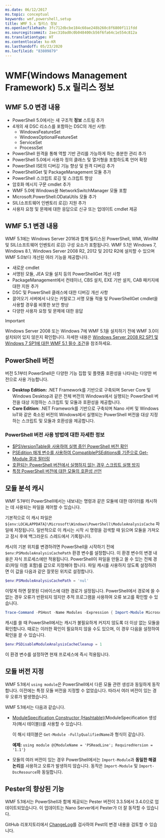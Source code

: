 ```yaml
---
ms.date: 06/12/2017
ms.topic: conceptual
keywords: wmf,powershell,setup
title: WMF 5.x 릴리스 정보
ms.openlocfilehash: 3fc712dbcbe184c60ae248b260c8f6800f111fdd
ms.sourcegitcommit: 2aec310ad0c0b048400cb56f6fa64c1e554c812a
ms.translationtype: HT
ms.contentlocale: ko-KR
ms.lasthandoff: 05/23/2020
ms.locfileid: "83809879"
---
```

# <a name="windows-management-framework-wmf-5x-release-notes"></a>WMF(Windows Management Framework) 5.x 릴리스 정보

## <a name="wmf-50-changes"></a>WMF 5.0 변경 내용

- PowerShell 5.0에서는 새 구조적 **정보** 스트림 추가
- 4개의 새 DSC 리소스를 포함하는 DSC의 개선 사항:
  - WindowsFeatureSet
  - WindowsOptionalFeatureSet
  - ServiceSet
  - ProcessSet
- PowerShell 원격을 통해 역할 기반 관리를 가능하게 하는 충분한 관리 추가
- PowerShell 5.0에서 사용자 정의 클래스 및 열거형을 포함하도록 언어 확장
- PowerShell ISE의 디버깅 기능 향상 및 원격 디버깅 추가
- PowerShellGet 및 PackageManagement 모듈 추가
- PowerShell 스크립트 로깅 및 스크립트 향상
- 암호화 메시지 구문 cmdlet 추가
- WMF 5.0에 Windows용 NetworkSwitchManager 모듈 포함
- Microsoft.PowerShell.ODataUtils 모듈 추가
- SIL(소프트웨어 인벤토리 로깅) 지원 추가
- 사용자 요청 및 문제에 대한 응답으로 신규 또는 업데이트 cmdlet 제공

## <a name="wmf-51-changes"></a>WMF 5.1 변경 내용

WMF 5.1에는 Windows Server 2016과 함께 릴리스된 PowerShell, WMI, WinRM 및 SIL(소프트웨어 인벤토리 로깅) 구성 요소가 포함됩니다. WMF 5.1은 Windows 7, Windows 8.1, Windows Server 2008 R2, 2012 및 2012 R2에 설치할 수 있으며 WMF 5.0보다 개선된 여러 기능을 제공합니다.

- 새로운 cmdlet
- 서명된 모듈, JEA 모듈 설치 등의 PowerShellGet 개선 사항
- PackageManagement에서 컨테이너, CBS 설치, EXE 기반 설치, CAB 패키지에 대한 지원 추가
- DSC 및 PowerShell 클래스에 대한 디버깅 개선 사항
- 끌어오기 서버에서 나오는 카탈로그 서명 모듈 적용 및 PowerShellGet cmdlet을 사용할 경우를 비롯한 보안 향상
- 다양한 사용자 요청 및 문제에 대한 응답

> [!IMPORTANT]
> Windows Server 2008 또는 Windows 7에 WMF 5.1을 설치하기 전에 WMF 3.0이 설치되어 있지 않은지 확인합니다. 자세한 내용은 [Windows Server 2008 R2 SP1 및 Windows 7 SP1에 대한 WMF 5.1 필수 조건](../setup/install-configure.md#wmf-51-prerequisites-for-windows-server-2008-r2-sp1-and-windows-7-sp1)을 참조하세요.

## <a name="powershell-editions"></a>PowerShell 버전

버전 5.1부터 PowerShell은 다양한 기능 집합 및 플랫폼 호환성을 나타내는 다양한 버전으로 사용 가능합니다.

- **Desktop Edition:** .NET Framework를 기반으로 구축되며 Server Core 및 Windows Desktop과 같은 전체 버전의 Windows에서 실행되는 PowerShell 버전을 대상 지정하는 스크립트 및 모듈과 호환성을 제공합니다.
- **Core Edition:** .NET Framework를 기반으로 구축되며 Nano 서버 및 Windows IoT와 같은 축소된 버전의 Windows에서 실행되는 PowerShell 버전을 대상 지정하는 스크립트 및 모듈과 호환성을 제공합니다.

### <a name="learn-more-about-using-powershell-editions"></a>PowerShell 버전 사용 방법에 대한 자세한 정보

- [$PSVersionTable을 사용하여 실행 중인 PowerShell 버전 확인](/powershell/module/microsoft.powershell.core/about/about_automatic_variables)
- [PSEdition 매개 변수를 사용하여 CompatiblePSEditions를 기준으로 Get-Module 결과 필터링](/powershell/module/microsoft.powershell.core/get-module)
- [호환되는 PowerShell 버전에서 실행하지 않는 경우 스크립트 실행 방지](/powershell/scripting/gallery/concepts/script-psedition-support)
- [특정 PowerShell 버전에 대한 모듈의 호환성 선언](/powershell/scripting/gallery/concepts/module-psedition-support)

## <a name="module-analysis-cache"></a>모듈 분석 캐시

WMF 5.1부터 PowerShell에서는 내보내는 명령과 같은 모듈에 대한 데이터를 캐시하는 데 사용되는 파일을 제어할 수 있습니다.

기본적으로 이 캐시 파일은 `${env:LOCALAPPDATA}\Microsoft\Windows\PowerShell\ModuleAnalysisCache` 파일에 저장됩니다. 일반적으로 이 캐시는 시작 시 명령을 검색할 때 읽으며 모듈을 가져오고 잠시 후에 백그라운드 스레드에서 기록됩니다.

캐시의 기본 위치를 변경하려면 PowerShell을 시작하기 전에 `$env:PSModuleAnalysisCachePath` 환경 변수를 설정합니다. 이 환경 변수의 변경 내용은 자식 프로세스에만 적용됩니다. PowerShell이 파일을 만들고 쓸 수 있는 전체 경로(파일 이름 포함)를 값으로 지정해야 합니다. 파일 캐시를 사용하지 않도록 설정하려면 이 값을 다음과 같은 잘못된 위치로 설정합니다.

```powershell
$env:PSModuleAnalysisCachePath = 'nul'
```

이렇게 하면 잘못된 디바이스에 대한 경로가 설정됩니다. PowerShell에서 경로에 쓸 수 없는 경우 오류가 반환되지 않지만 추적 프로그램을 사용하여 오류 보고를 확인할 수 있습니다.

```powershell
Trace-Command -PSHost -Name Modules -Expression { Import-Module Microsoft.PowerShell.Management -Force }
```

캐시를 쓸 때 PowerShell에서는 캐시가 불필요하게 커지지 않도록 더 이상 없는 모듈을 확인합니다. 때로는 이러한 확인이 필요하지 않을 수도 있으며, 이 경우 다음을 설정하여 확인을 끌 수 있습니다.

```powershell
$env:PSDisableModuleAnalysisCacheCleanup = 1
```

이 환경 변수를 설정하면 현재 프로세스에 즉시 적용됩니다.

## <a name="specifying-module-version"></a>모듈 버전 지정

WMF 5.1에서 `using module`은 PowerShell에서 다른 모듈 관련 생성과 동일하게 동작합니다.
이전에는 특정 모듈 버전을 지정할 수 없었습니다. 따라서 여러 버전이 있는 경우 오류가 발생했습니다.

WMF 5.1에서는 다음과 같습니다.

- [ModuleSpecification Constructor (Hashtable)](/dotnet/api/microsoft.powershell.commands.modulespecification.-ctor?view=powershellsdk-1.1.0#Microsoft_PowerShell_Commands_ModuleSpecification__ctor_System_Collections_Hashtable_)(ModuleSpecification 생성자(해시 테이블))를 사용할 수 있습니다.

  이 해시 테이블은 `Get-Module -FullyQualifiedName`과 형식이 같습니다.

  **예제:** `using module @{ModuleName = 'PSReadLine'; RequiredVersion = '1.1'}`

- 모듈의 여러 버전이 있는 경우 PowerShell에서는 `Import-Module`과 **동일한 해결 논리**를 사용하고 오류가 발생하지 않습니다. 동작은 `Import-Module` 및 `Import-DscResource`와 동일합니다.

## <a name="improvements-to-pester"></a>Pester의 향상된 기능

WMF 5.1에서는 PowerShell과 함께 제공되는 Pester 버전이 3.3.5에서 3.4.0으로 업데이트되었습니다.
이 업데이트는 Nano Server에서 Pester가 더 잘 동작할 수 있습니다.

GitHub 리포지토리에서 [ChangeLog](https://github.com/pester/Pester/blob/master/CHANGELOG.md)를 검사하여 Pest의 변경 내용을 검토할 수 있습니다.
